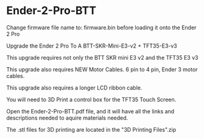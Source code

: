 # Ender-2-Pro-BTT

Change firmware file name to: firmware.bin  before loading it onto the Ender 2 Pro

Upgrade the Ender 2 Pro To A BTT-SKR-Mini-E3-v2 + TFT35-E3-v3

This upgrade requires not only the BTT SKR mini E3 v2 and the TFT35 E3 v3

This upgrade also requires NEW Motor Cables. 6 pin to 4 pin, Ender 3 motor cables.

This upgrade also requires a longer LCD ribbon cable.

You will need to 3D Print a control box for the TFT35 Touch Screen.

Open the Ender-2-Pro-BTT.pdf file, and it will have all the links and descriptions needed to aquire materials needed.

The .stl files for 3D printing are located in the "3D Printing Files".zip
